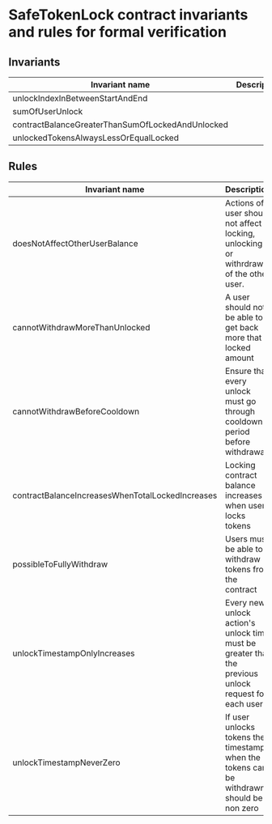 # SafeTokenLock contract invariants and rules for formal verification

## Invariants

| Invariant name                                   | Description | Status |
| ------------------------------------------------ | ----------- | ------ |
| unlockIndexInBetweenStartAndEnd                  |             | Todo   |
| sumOfUserUnlock                                  |             | Todo   |
| contractBalanceGreaterThanSumOfLockedAndUnlocked |             | Todo   |
| unlockedTokensAlwaysLessOrEqualLocked            |             | Todo   |

## Rules

| Invariant name                                   | Description                                                                                          | Status |
| ------------------------------------------------ | ---------------------------------------------------------------------------------------------------- | ------ |
| doesNotAffectOtherUserBalance                    | Actions of a user should not affect locking, unlocking or withrdrawal of the other user.             | Todo   |
| cannotWithdrawMoreThanUnlocked                   | A user should not be able to get back more that locked amount                                        | Todo   |
| cannotWithdrawBeforeCooldown                     | Ensure that every unlock must go through cooldown period before withdrawal                           | Todo   |
| contractBalanceIncreasesWhenTotalLockedIncreases | Locking contract balance increases when user locks tokens                                            | Todo   |
| possibleToFullyWithdraw                          | Users must be able to withdraw tokens from the contract                                              | Todo   |
| unlockTimestampOnlyIncreases                     | Every new unlock action's unlock time must be greater that the previous unlock request for each user | Todo   |
| unlockTimestampNeverZero                         | If user unlocks tokens the timestamp when the tokens can be withdrawn should be non zero             | Todo   |
